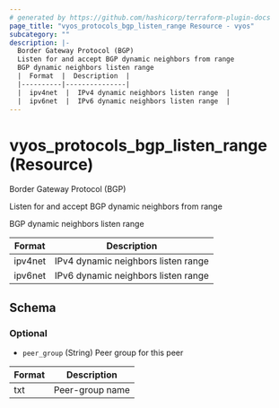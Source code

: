 ```yaml
---
# generated by https://github.com/hashicorp/terraform-plugin-docs
page_title: "vyos_protocols_bgp_listen_range Resource - vyos"
subcategory: ""
description: |-
  Border Gateway Protocol (BGP)
  Listen for and accept BGP dynamic neighbors from range
  BGP dynamic neighbors listen range
  |  Format  |  Description  |
  |----------|---------------|
  |  ipv4net  |  IPv4 dynamic neighbors listen range  |
  |  ipv6net  |  IPv6 dynamic neighbors listen range  |
---
```


# vyos_protocols_bgp_listen_range (Resource)

Border Gateway Protocol (BGP)

Listen for and accept BGP dynamic neighbors from range

BGP dynamic neighbors listen range

|  Format  |  Description  |
|----------|---------------|
|  ipv4net  |  IPv4 dynamic neighbors listen range  |
|  ipv6net  |  IPv6 dynamic neighbors listen range  |



<!-- schema generated by tfplugindocs -->
## Schema

### Optional

- `peer_group` (String) Peer group for this peer

|  Format  |  Description  |
|----------|---------------|
|  txt  |  Peer-group name  |
